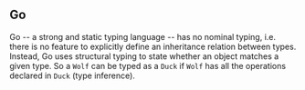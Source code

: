 

## Go

Go -- a strong and static typing language -- has no nominal typing, i.e. there is no feature to explicitly define an inheritance relation between types. Instead, Go uses structural typing to state whether an object matches a given type. So a `Wolf` can be typed as a `Duck` if `Wolf` has all the operations declared in `Duck` (type inference).